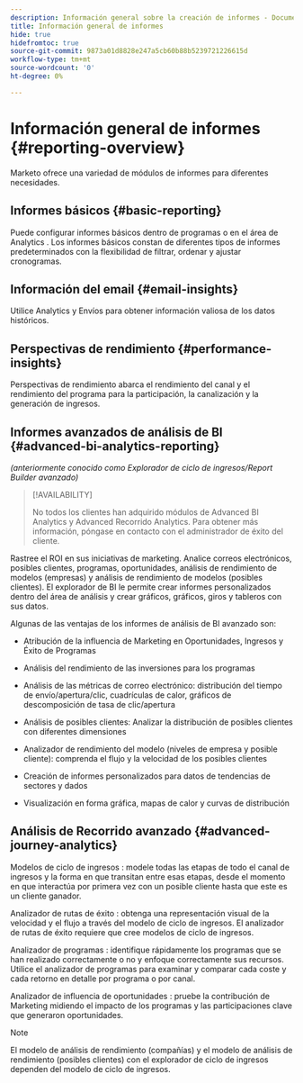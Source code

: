 ```yaml
---
description: Información general sobre la creación de informes - Documentos de Marketo - Documentación del producto
title: Información general de informes
hide: true
hidefromtoc: true
source-git-commit: 9873a01d8828e247a5cb60b88b5239721226615d
workflow-type: tm+mt
source-wordcount: '0'
ht-degree: 0%

---
```



# Información general de informes {#reporting-overview}

Marketo ofrece una variedad de módulos de informes para diferentes necesidades.

## Informes básicos {#basic-reporting}

Puede configurar informes básicos dentro de programas o en el área de Analytics . Los informes básicos constan de diferentes tipos de informes predeterminados con la flexibilidad de filtrar, ordenar y ajustar cronogramas.

## Información del email {#email-insights}

Utilice Analytics y Envíos para obtener información valiosa de los datos históricos.

## Perspectivas de rendimiento {#performance-insights}

Perspectivas de rendimiento abarca el rendimiento del canal y el rendimiento del programa para la participación, la canalización y la generación de ingresos.

## Informes avanzados de análisis de BI {#advanced-bi-analytics-reporting}

_(anteriormente conocido como Explorador de ciclo de ingresos/Report Builder avanzado)_

>[!AVAILABILITY]
>
>No todos los clientes han adquirido módulos de Advanced BI Analytics y Advanced Recorrido Analytics. Para obtener más información, póngase en contacto con el administrador de éxito del cliente.

Rastree el ROI en sus iniciativas de marketing. Analice correos electrónicos, posibles clientes, programas, oportunidades, análisis de rendimiento de modelos (empresas) y análisis de rendimiento de modelos (posibles clientes). El explorador de BI le permite crear informes personalizados dentro del área de análisis y crear gráficos, gráficos, giros y tableros con sus datos.

Algunas de las ventajas de los informes de análisis de BI avanzado son:

* Atribución de la influencia de Marketing en Oportunidades, Ingresos y Éxito de Programas

* Análisis del rendimiento de las inversiones para los programas

* Análisis de las métricas de correo electrónico: distribución del tiempo de envío/apertura/clic, cuadrículas de calor, gráficos de descomposición de tasa de clic/apertura

* Análisis de posibles clientes: Analizar la distribución de posibles clientes con diferentes dimensiones

* Analizador de rendimiento del modelo (niveles de empresa y posible cliente): comprenda el flujo y la velocidad de los posibles clientes

* Creación de informes personalizados para datos de tendencias de sectores y dados

* Visualización en forma gráfica, mapas de calor y curvas de distribución

## Análisis de Recorrido avanzado {#advanced-journey-analytics}

Modelos de ciclo de ingresos : modele todas las etapas de todo el canal de ingresos y la forma en que transitan entre esas etapas, desde el momento en que interactúa por primera vez con un posible cliente hasta que este es un cliente ganador.

Analizador de rutas de éxito : obtenga una representación visual de la velocidad y el flujo a través del modelo de ciclo de ingresos. El analizador de rutas de éxito requiere que cree modelos de ciclo de ingresos.

Analizador de programas : identifique rápidamente los programas que se han realizado correctamente o no y enfoque correctamente sus recursos. Utilice el analizador de programas para examinar y comparar cada coste y cada retorno en detalle por programa o por canal.

Analizador de influencia de oportunidades : pruebe la contribución de Marketing midiendo el impacto de los programas y las participaciones clave que generaron oportunidades.

>[!NOTE]
>
>El modelo de análisis de rendimiento (compañías) y el modelo de análisis de rendimiento (posibles clientes) con el explorador de ciclo de ingresos dependen del modelo de ciclo de ingresos.





